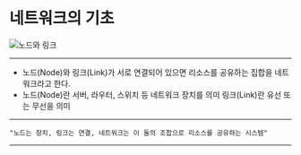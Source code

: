 네트워크의 기초
=================================================================
![노드와 링크](https://thebook.io/img/080326/068.jpg)
- - - 

* 노드(Node)와 링크(Link)가 서로 연결되어 있으면 리소스를 공유하는 집합을 네트워크라고 한다.
* 노드(Node)란 서버, 라우터, 스위치 등 네트워크 장치를 의미
링크(Link)란 유선 또는 무선을 의미
- - -
	"노드는 장치, 링크는 연결, 네트워크는 이 둘의 조합으로 리소스를 공유하는 시스템"
- - -